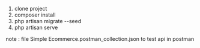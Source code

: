 1. clone project
2. composer install
3. php artisan migrate --seed
4. php artisan serve

note : file Simple Ecommerce.postman_collection.json to test api in postman

